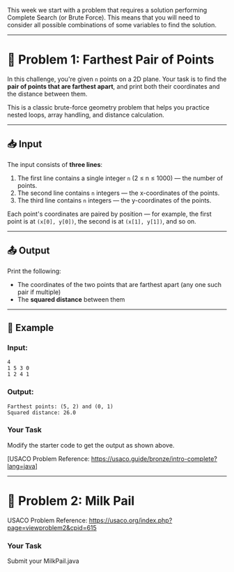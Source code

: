 This week we start with a problem that requires a solution performing Complete Search (or Brute Force). This means that you will need to consider all possible combinations of some variables to find the solution. 

---
# 🐄 Problem 1: Farthest Pair of Points

In this challenge, you're given `n` points on a 2D plane. Your task is to find the **pair of points that are farthest apart**, and print both their coordinates and the distance between them.

This is a classic brute-force geometry problem that helps you practice nested loops, array handling, and distance calculation.

---

## 📥 Input

The input consists of **three lines**:

1. The first line contains a single integer `n` (2 ≤ n ≤ 1000) — the number of points.
2. The second line contains `n` integers — the x-coordinates of the points.
3. The third line contains `n` integers — the y-coordinates of the points.

Each point's coordinates are paired by position — for example, the first point is at `(x[0], y[0])`, the second is at `(x[1], y[1])`, and so on.

---

## 📤 Output

Print the following:

- The coordinates of the two points that are farthest apart (any one such pair if multiple)
- The **squared distance** between them

---

## 🧪 Example

### Input:
```
4
1 5 3 0
1 2 4 1
```

### Output:
```
Farthest points: (5, 2) and (0, 1)
Squared distance: 26.0
```

### Your Task
Modify the starter code to get the output as shown above. 

[USACO Problem Reference: https://usaco.guide/bronze/intro-complete?lang=java]

---

# 🐄 Problem 2: Milk Pail

USACO Problem Reference: https://usaco.org/index.php?page=viewproblem2&cpid=615

### Your Task
Submit your MilkPail.java 

